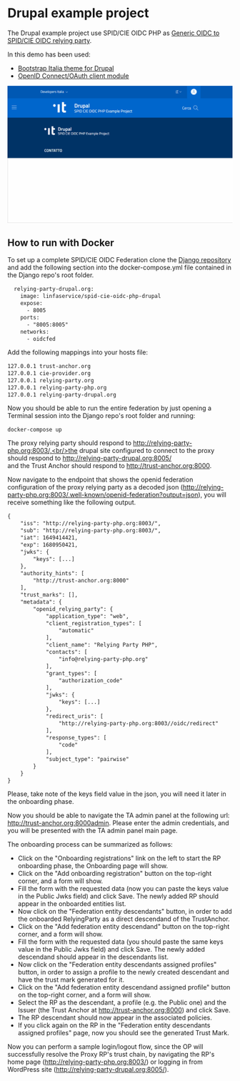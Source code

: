 # Drupal example project

The Drupal example project use SPID/CIE OIDC PHP as [Generic OIDC to SPID/CIE OIDC relying party](/doc/howto-gateway/README.md).

In this demo has been used:
 - [Bootstrap Italia theme for Drupal](https://github.com/italia/design-drupal-theme)
 - [OpenID Connect/OAuth client module](https://www.drupal.org/project/openid_connect)

 <img src="spid-cie-oidc-php-drupal.gif" width="600" />

## How to run with Docker
To set up a complete SPID/CIE OIDC Federation clone the [Django repository](https://github.com/italia/spid-cie-oidc-django) and add the following section into the docker-compose.yml file contained in the Django repo's root folder.

```
  relying-party-drupal.org:
    image: linfaservice/spid-cie-oidc-php-drupal
    expose:
      - 8005
    ports:
      - "8005:8005"
    networks:
      - oidcfed
```

Add the following mappings into your hosts file:

```
127.0.0.1 trust-anchor.org
127.0.0.1 cie-provider.org
127.0.0.1 relying-party.org
127.0.0.1 relying-party-php.org
127.0.0.1 relying-party-drupal.org
```

Now you should be able to run the entire federation by just opening a Terminal session into the Django repo's root folder and running:

```
docker-compose up
```

The proxy relying party should respond to http://relying-party-php.org:8003/,<br/>the drupal site configured to connect to the proxy should respond to http://relying-party-drupal.org:8005/<br/>and the Trust Anchor should respond to http://trust-anchor.org:8000.

Now navigate to the endpoint that shows the openid federation configuration of the proxy relying party as a decoded json (http://relying-party-php.org:8003/.well-known/openid-federation?output=json), you will receive something like the following output.

```
{
    "iss": "http://relying-party-php.org:8003/",
    "sub": "http://relying-party-php.org:8003/",
    "iat": 1649414421,
    "exp": 1680950421,
    "jwks": {
        "keys": [...]
    },
    "authority_hints": [
        "http://trust-anchor.org:8000"
    ],
    "trust_marks": [],
    "metadata": {
        "openid_relying_party": {
            "application_type": "web",
            "client_registration_types": [
                "automatic"
            ],
            "client_name": "Relying Party PHP",
            "contacts": [
                "info@relying-party-php.org"
            ],
            "grant_types": [
                "authorization_code"
            ],
            "jwks": {
                "keys": [...]
            },
            "redirect_uris": [
                "http://relying-party-php.org:8003//oidc/redirect"
            ],
            "response_types": [
                "code"
            ],
            "subject_type": "pairwise"
        }
    }
}
```

Please, take note of the keys field value in the json, you will need it later in the onboarding phase.

Now you should be able to navigate the TA admin panel at the following url: http://trust-anchor.org:8000admin.
Please enter the admin credentials, and you will be presented with the TA admin panel main page.

The onboarding process can be summarized as follows:

- Click on the "Onboarding registrations" link on the left to start the RP onboarding phase, the Onboarding page will show.
- Click on the "Add onboarding registration" button on the top-right corner, and a form will show.
- Fill the form with the requested data (now you can paste the keys value in the Public Jwks field) and click Save. The newly added RP should appear in the onboarded entities list.
- Now click on the "Federation entity descendants" button, in order to add the onboarded RelyingParty as a direct descendand of the TrustAnchor.
- Click on the "Add federation entity descendand" button on the top-right corner, and a form will show.
- Fill the form with the requested data (you should paste the same keys value in the Public Jwks field) and click Save. The newly added descendand should appear in the descendants list.
- Now click on the "Federation entity descendants assigned profiles" button, in order to assign a profile to the newly created descendant and have the trust mark generated for it.
- Click on the "Add federation entity descendand assigned profile" button on the top-right corner, and a form will show.
- Select the RP as the descendant, a profile (e.g. the Public one) and the Issuer (the Trust Anchor at http://trust-anchor.org:8000) and click Save.
- The RP descendant should now appear in the associated policies.
- If you click again on the RP in the "Federation entity descendants assigned profiles" page, now you should see the generated Trust Mark.

Now you can perform a sample login/logout flow, since the OP will successfully resolve the Proxy RP's trust chain, by navigating the RP's home page (http://relying-party-php.org:8003/) or logging in from WordPress site (http://relying-party-drupal.org:8005/).

